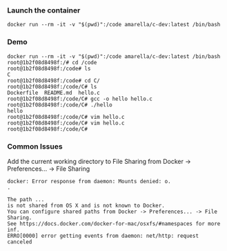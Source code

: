 ### Launch the container
```
docker run --rm -it -v "$(pwd)":/code amarella/c-dev:latest /bin/bash
```

### Demo
```
docker run --rm -it -v "$(pwd)":/code amarella/c-dev:latest /bin/bash
root@1b2f08d8498f:/# cd /code
root@1b2f08d8498f:/code# ls
C
root@1b2f08d8498f:/code# cd C/
root@1b2f08d8498f:/code/C# ls
Dockerfile  README.md  hello.c
root@1b2f08d8498f:/code/C# gcc -o hello hello.c
root@1b2f08d8498f:/code/C# ./hello
hello
root@1b2f08d8498f:/code/C# vim hello.c
root@1b2f08d8498f:/code/C# vim hello.c
root@1b2f08d8498f:/code/C# 

```

### Common Issues
Add the current working directory to File Sharing from Docker -> Preferences... -> File Sharing
```
docker: Error response from daemon: Mounts denied: o.
.

The path ...
is not shared from OS X and is not known to Docker.
You can configure shared paths from Docker -> Preferences... -> File Sharing.
See https://docs.docker.com/docker-for-mac/osxfs/#namespaces for more inf.
ERRO[0000] error getting events from daemon: net/http: request canceled 
```
